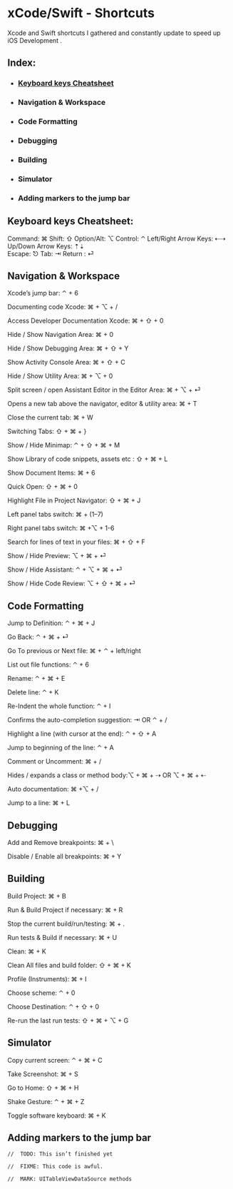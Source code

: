 # xCode/Swift - Shortcuts
Xcode and Swift shortcuts I gathered and constantly update to speed up iOS Development .


## Index:

- ### [Keyboard keys Cheatsheet](#Keyboard-keys-Cheatsheet:)
- ### Navigation & Workspace
- ### Code Formatting
- ### Debugging
- ### Building
- ### Simulator
- ### Adding markers to the jump bar


## Keyboard keys Cheatsheet:

Command: ⌘ 
Shift: ⇧ 
Option/Alt: ⌥
Control: ⌃ 
Left/Right Arrow Keys: ⇠⇢     
Up/Down Arrow Keys: ⇡⇣     
Escape: ⎋ 
Tab: ⇥
Return : ⏎


## Navigation & Workspace

Xcode’s jump bar: ⌃  + 6

Documenting code Xcode: ⌘ + ⌥ + /

Access Developer Documentation Xcode: ⌘ + ⇧ + 0

Hide / Show Navigation Area: ⌘ + 0

Hide / Show Debugging Area: ⌘ + ⇧ + Y

Show Activity Console Area: ⌘ + ⇧ + C

Hide / Show Utility Area: ⌘ + ⌥ + 0

Split screen / open Assistant Editor in the Editor Area: ⌘ + ⌥ + ⏎

Opens a new tab above the navigator, editor & utility area: ⌘ + T

Close the current tab: ⌘ + W

Switching Tabs: ⇧ + ⌘ + }

Show / Hide Minimap: ⌃ + ⇧ + ⌘ + M

Show Library of code snippets, assets etc : ⇧ + ⌘ + L

Show Document Items: ⌘ + 6

Quick Open: ⇧ + ⌘ + 0

Highlight File in Project Navigator: ⇧ + ⌘ + J

Left panel tabs switch: ⌘ + (1–7)

Right panel tabs switch: ⌘ +⌥ + 1-6

Search for lines of text in your files: ⌘ + ⇧ + F

Show / Hide Preview: ⌥ + ⌘ + ⏎

Show / Hide Assistant: ⌃ + ⌥ + ⌘ + ⏎

Show / Hide Code Review: ⌥ + ⇧ + ⌘ + ⏎


## Code Formatting

Jump to Definition: ⌃ + ⌘ + J

Go Back: ⌃ + ⌘ + ⏎

Go To previous or Next file: ⌘ + ⌃ + left/right

List out file functions: ⌃ + 6

Rename: ⌃ + ⌘ + E

Delete line: ⌃ + K

Re-Indent the whole function: ⌃ + I

Confirms the auto-completion suggestion: ⇥ OR ⌃ + /

Highlight a line (with cursor at the end):  ⌃ + ⇧ + A

Jump to beginning of the line: ⌃ + A

Comment or Uncomment: ⌘ + /

Hides / expands a class or method body:⌥ + ⌘ + ⇢ OR ⌥ + ⌘ + ⇠

Auto documentation: ⌘ +⌥ + /

Jump to a line: ⌘ + L


## Debugging

Add and Remove breakpoints: ⌘ + \

Disable / Enable all breakpoints: ⌘ + Y


##  Building

Build Project: ⌘ + B

Run & Build Project if necessary: ⌘ + R

Stop the current build/run/testing: ⌘ + .

Run tests & Build if necessary: ⌘ + U

Clean: ⌘ + K

Clean All files and build folder: ⇧ + ⌘ + K

Profile (Instruments): ⌘ + I

Choose scheme: ⌃ + 0

Choose Destination: ⌃ + ⇧ + 0

Re-run the last run tests: ⇧ + ⌘ + ⌥ + G


## Simulator

Copy current screen: ⌃ + ⌘ + C

Take Screenshot: ⌘ + S

Go to Home: ⇧ + ⌘ + H

Shake Gesture: ⌃ + ⌘ +  Z

Toggle software keyboard: ⌘ + K


## Adding markers to the jump bar

```
//  TODO: This isn’t finished yet

//  FIXME: This code is awful.

//  MARK: UITableViewDataSource methods
```
